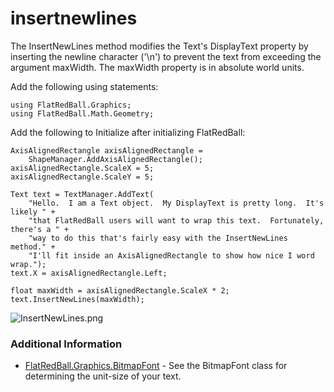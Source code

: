 # insertnewlines

The InsertNewLines method modifies the Text's DisplayText property by inserting the newline character ('\n') to prevent the text from exceeding the argument maxWidth. The maxWidth property is in absolute world units.

Add the following using statements:

```
using FlatRedBall.Graphics;
using FlatRedBall.Math.Geometry;
```

Add the following to Initialize after initializing FlatRedBall:

```
AxisAlignedRectangle axisAlignedRectangle =
    ShapeManager.AddAxisAlignedRectangle();
axisAlignedRectangle.ScaleX = 5;
axisAlignedRectangle.ScaleY = 5;

Text text = TextManager.AddText(
    "Hello.  I am a Text object.  My DisplayText is pretty long.  It's likely " +
    "that FlatRedBall users will want to wrap this text.  Fortunately, there's a " +
    "way to do this that's fairly easy with the InsertNewLines method." +
    "I'll fit inside an AxisAlignedRectangle to show how nice I word wrap.");
text.X = axisAlignedRectangle.Left;

float maxWidth = axisAlignedRectangle.ScaleX * 2;
text.InsertNewLines(maxWidth);
```

![InsertNewLines.png](../../../../../media/migrated\_media-InsertNewLines.png)

### Additional Information

* [FlatRedBall.Graphics.BitmapFont](../../../../../frb/docs/index.php) - See the BitmapFont class for determining the unit-size of your text.
